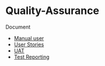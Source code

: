 # Quality-Assurance
Document
- [Manual user](https://docs.google.com/document/d/1wFdBivzmB_SLxQxKdms0Fiz0Osg7MLhU0-67LrNb-m8/edit?usp=sharing)
- [User Stories](https://docs.google.com/spreadsheets/d/1qI6KVt6fxPV86euryxF9p83wunNtQMuEGkjjELXGqnY/edit?usp=sharing)
- [UAT](https://docs.google.com/spreadsheets/d/1GACG7m8AEieWVT7WKFQEzCX8d-WJ-QmXycB1KhLCOZc/edit?usp=sharing)
- [Test Reporting](https://docs.google.com/spreadsheets/d/1LdPNDkrqqcD_P6RM9QsTcLfEEYFibYkKN3wM2jwkX5Y/edit?usp=sharing)
